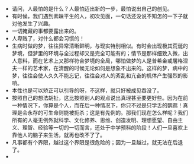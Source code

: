 - 请问，人最怕的是什么？人最怕迈出新的一步，最怕说出自己的创见。
- 有时候，我们遇到素昧平生的人，初次见面，一句话还没说不知怎的一下子就对他发生了兴趣。
- 一切掩藏的事都要露出来的。
- 人卑贱了，对什么都会习惯的！
- 生病时做的梦，往往异常清晰鲜明，与现实特别相似。有时会出现极其荒诞的梦境，但梦里的环境与全过程却又是完全可能有的；情节是那样细致入微，出人意料，而在艺术上又那样符合梦境的全局，哪怕做梦的人是普希金或屠格涅夫一样的艺术家，在清醒的时候无论如何是想象不出来的。这样的梦，病中的梦，往往会使人久久不能忘记，往往会对人的紊乱和亢奋的机体产生强烈的影响。
- 本性也是可以矫正可以引导的呀，不这样，就只好被成见吞没了。
- 按照自己的想法胡扯，这比按照别人的观点说出真理甚至要更好些。因为在前一种情况下，你算是个人，而在后一种情况下，你只不过是只学舌的鹦鹉！真理是会永存的可生命则能被扼杀；这是有先例的。那我们现在怎么样呢？我们所有的人毫无例外就科学、文化修养、思维、创造发明、理想愿望、自由主义、理智、经验等一切的一切而言，还处于中学预科的阶段！人们一旦喜欢上靠他人的脑子来生活，就再也改不了了。
- 凡事都有个界限，越过这个界限是很危险的；因为一旦越过，就无法在后退了。
- 